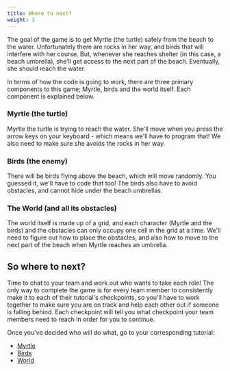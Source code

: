```yaml
---
title: Where to next?
weight: 3
---
```


The goal of the game is to get Myrtle (the turtle) safely from the beach to the water.
Unfortunately there are rocks in her way, and birds that will interfere with her course.
But, whenever she reaches shelter (in this case, a beach umbrella), she'll get access to the next part of the beach.
Eventually, she should reach the water.

In terms of how the code is going to work, there are three primary components to this game; Myrtle, birds and the world itself.
Each component is explained below.

### Myrtle (the turtle)

Myrtle the turtle is trying to reach the water. She'll move when you press the arrow keys on your keyboard - which means we'll have to program that!
We also need to make sure she avoids the rocks in her way.

### Birds (the enemy)

There will be birds flying above the beach, which will move randomly.
You guessed it, we'll have to code that too!
The birds also have to avoid obstacles, and cannot hide under the beach umbrellas.

### The World (and all its obstacles)

The world itself is made up of a grid, and each character (Myrtle and the birds) and the obstacles can only occupy one cell in the grid at a time.
We'll need to figure out how to place the obstacles, and also how to move to the next part of the beach when Myrtle reaches an umbrella.

## So where to next?

Time to chat to your team and work out who wants to take each role!
The only way to complete the game is for every team member to consistently make it to each of their tutorial's checkpoints, so you'll have to work together to make sure you are on track and help each other out if someone is falling behind.
Each checkpoint will tell you what checkpoint your team members need to reach in order for you to continue.

Once you've decided who will do what, go to your corresponding tutorial:

-   [Myrtle](../../myrtle)
-   [Birds](../../birds)
-   [World](../../world)
